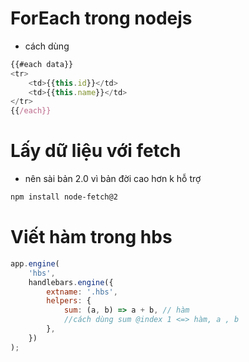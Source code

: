 # **ForEach trong nodejs**

-   cách dùng

```js
{{#each data}}
<tr>
    <td>{{this.id}}</td>
    <td>{{this.name}}</td>
</tr>
{{/each}}
```

# **Lấy dữ liệu với fetch**

-   nên sài bản 2.0 vì bản đời cao hơn k hỗ trợ

```sh
npm install node-fetch@2
```

# **Viết hàm trong hbs**

```js
app.engine(
    'hbs',
    handlebars.engine({
        extname: '.hbs',
        helpers: {
            sum: (a, b) => a + b, // hàm
            //cách dùng sum @index 1 <=> hàm, a , b
        },
    })
);
```
